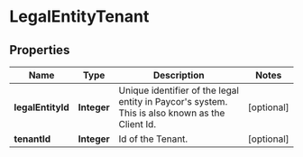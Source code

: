 

# LegalEntityTenant


## Properties

| Name | Type | Description | Notes |
|------------ | ------------- | ------------- | -------------|
|**legalEntityId** | **Integer** | Unique identifier of the legal entity in Paycor&#39;s system. This is also known as the Client Id.              |  [optional] |
|**tenantId** | **Integer** | Id of the Tenant. |  [optional] |



